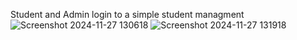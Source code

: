 Student and Admin login to a simple student managment
![Screenshot 2024-11-27 130618](https://github.com/user-attachments/assets/57da8a94-9e74-470b-8a55-1bd66a0531d2)
![Screenshot 2024-11-27 131918](https://github.com/user-attachments/assets/4a1c70f0-2621-4b51-8dd4-35e62c53a212)
